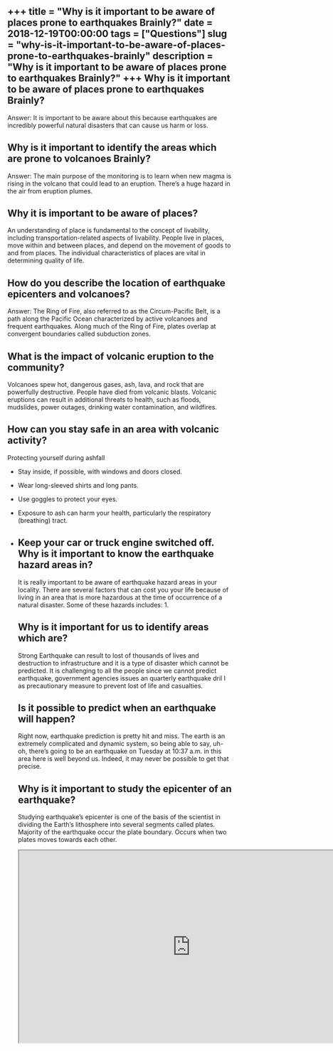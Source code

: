 +++
title = "Why is it important to be aware of places prone to earthquakes Brainly?"
date = 2018-12-19T00:00:00
tags = ["Questions"]
slug = "why-is-it-important-to-be-aware-of-places-prone-to-earthquakes-brainly"
description = "Why is it important to be aware of places prone to earthquakes Brainly?"
+++
Why is it important to be aware of places prone to earthquakes Brainly?
-----------------------------------------------------------------------

Answer: It is important to be aware about this because earthquakes are incredibly powerful natural disasters that can cause us harm or loss.

Why is it important to identify the areas which are prone to volcanoes Brainly?
-------------------------------------------------------------------------------

Answer: The main purpose of the monitoring is to learn when new magma is rising in the volcano that could lead to an eruption. There’s a huge hazard in the air from eruption plumes.

Why it is important to be aware of places?
------------------------------------------

An understanding of place is fundamental to the concept of livability, including transportation-related aspects of livability. People live in places, move within and between places, and depend on the movement of goods to and from places. The individual characteristics of places are vital in determining quality of life.

How do you describe the location of earthquake epicenters and volcanoes?
------------------------------------------------------------------------

Answer: The Ring of Fire, also referred to as the Circum-Pacific Belt, is a path along the Pacific Ocean characterized by active volcanoes and frequent earthquakes. Along much of the Ring of Fire, plates overlap at convergent boundaries called subduction zones.

What is the impact of volcanic eruption to the community?
---------------------------------------------------------

Volcanoes spew hot, dangerous gases, ash, lava, and rock that are powerfully destructive. People have died from volcanic blasts. Volcanic eruptions can result in additional threats to health, such as floods, mudslides, power outages, drinking water contamination, and wildfires.

How can you stay safe in an area with volcanic activity?
--------------------------------------------------------

Protecting yourself during ashfall

- Stay inside, if possible, with windows and doors closed.
- Wear long-sleeved shirts and long pants.
- Use goggles to protect your eyes.
- Exposure to ash can harm your health, particularly the respiratory (breathing) tract.
- Keep your car or truck engine switched off. Why is it important to know the earthquake hazard areas in?
    -----------------------------------------------------------
    
    It is really important to be aware of earthquake hazard areas in your locality. There are several factors that can cost you your life because of living in an area that is more hazardous at the time of occurrence of a natural disaster. Some of these hazards includes: 1.
    
    Why is it important for us to identify areas which are?
    -------------------------------------------------------
    
    Strong Earthquake can result to lost of thousands of lives and destruction to infrastructure and it is a type of disaster which cannot be predicted. It is challenging to all the people since we cannot predict earthquake, government agencies issues an quarterly earthquake dril l as precautionary measure to prevent lost of life and casualties.
    
    Is it possible to predict when an earthquake will happen?
    ---------------------------------------------------------
    
    Right now, earthquake prediction is pretty hit and miss. The earth is an extremely complicated and dynamic system, so being able to say, uh-oh, there’s going to be an earthquake on Tuesday at 10:37 a.m. in this area here is well beyond us. Indeed, it may never be possible to get that precise.
    
    Why is it important to study the epicenter of an earthquake?
    ------------------------------------------------------------
    
    Studying earthquake’s epicenter is one of the basis of the scientist in dividing the Earth’s lithosphere into several segments called plates. Majority of the earthquake occur the plate boundary. Occurs when two plates moves towards each other.
    
    <iframe allow="accelerometer; autoplay; clipboard-write; encrypted-media; gyroscope; picture-in-picture" allowfullscreen="" class="__youtube_prefs__  epyt-is-override  no-lazyload" data-no-lazy="1" data-origheight="433" data-origwidth="770" data-skipgform_ajax_framebjll="" height="433" id="_ytid_14907" loading="lazy" src="https://www.youtube.com/embed/uA_OLKfQpYA?enablejsapi=1&autoplay=0&cc_load_policy=0&cc_lang_pref=&iv_load_policy=1&loop=0&modestbranding=0&rel=1&fs=1&playsinline=0&autohide=2&theme=dark&color=red&controls=1&" title="YouTube player" width="770"></iframe>